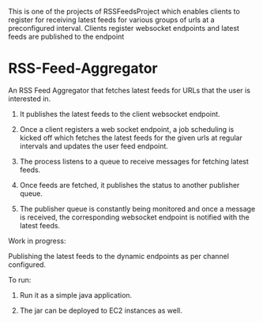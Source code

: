 This is one of the projects of RSSFeedsProject which enables clients to register for receiving latest feeds for various groups of urls at a preconfigured interval.
Clients register websocket endpoints and latest feeds are published to the endpoint

RSS-Feed-Aggregator
===================

An RSS Feed Aggregator that fetches latest feeds for URLs that the user is interested in.

1) It publishes the latest feeds to the client websocket endpoint.

2) Once a client registers a web socket endpoint, a job scheduling is kicked off which fetches the latest feeds for the given urls at regular intervals and updates the user feed endpoint.

3) The process listens to a queue to receive messages for fetching latest feeds.

4) Once feeds are fetched, it publishes the status to another publisher queue.

5) The publisher queue is constantly being monitored and once a message is received, the corresponding websocket endpoint is notified with the latest feeds.

Work in progress:

Publishing the latest feeds to the dynamic endpoints as per channel configured.

To run:

1) Run it as a simple java application.

2) The jar can be deployed to EC2 instances as well.


